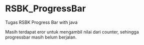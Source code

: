 # RSBK_ProgressBar
Tugas RSBK Progress Bar with java

Masih terdapat eror untuk mengambil nilai dari counter, sehingga progressbar masih belum berjalan.
